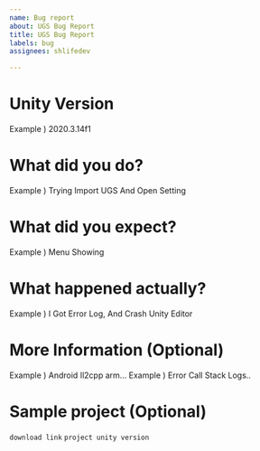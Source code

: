```yaml
---
name: Bug report
about: UGS Bug Report
title: UGS Bug Report
labels: bug
assignees: shlifedev

---
```


# Unity Version
Example ) 2020.3.14f1

# What did you do?
Example ) Trying Import UGS And Open Setting

# What did you expect?
Example ) Menu Showing

# What happened actually?
Example ) I Got Error Log, And Crash Unity Editor

# More Information (Optional)
Example ) Android Il2cpp arm... 
Example ) Error Call Stack Logs..

# Sample project (Optional)
`download link` 
`project unity version`

#
